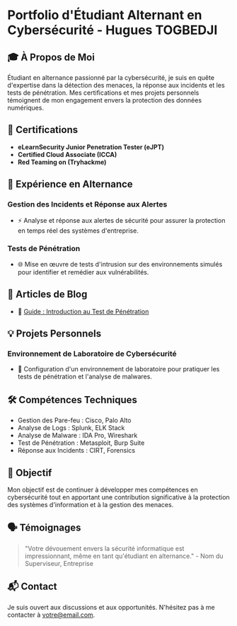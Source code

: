 # Portfolio d'Étudiant Alternant en Cybersécurité - Hugues TOGBEDJI

## 🎓 À Propos de Moi

Étudiant en alternance passionné par la cybersécurité, je suis en quête d'expertise dans la détection des menaces, la réponse aux incidents et les tests de pénétration. Mes certifications et mes projets personnels témoignent de mon engagement envers la protection des données numériques.

## 📜 Certifications

- **eLearnSecurity Junior Penetration Tester (eJPT)**
- **Certified Cloud Associate (ICCA)**
- **Red Teaming on (Tryhackme)**

## 💼 Expérience en Alternance
 
### Gestion des Incidents et Réponse aux Alertes

- ⚡ Analyse et réponse aux alertes de sécurité pour assurer la protection en temps réel des systèmes d'entreprise.

### Tests de Pénétration

- 🌐 Mise en œuvre de tests d'intrusion sur des environnements simulés pour identifier et remédier aux vulnérabilités.

## 📝 Articles de Blog

- 📌 [Guide : Introduction au Test de Pénétration](lien_vers_l'article)

## 💡 Projets Personnels

### Environnement de Laboratoire de Cybersécurité

- 🔧 Configuration d'un environnement de laboratoire pour pratiquer les tests de pénétration et l'analyse de malwares.

## 🛠️ Compétences Techniques

- Gestion des Pare-feu : Cisco, Palo Alto
- Analyse de Logs : Splunk, ELK Stack
- Analyse de Malware : IDA Pro, Wireshark
- Test de Pénétration : Metasploit, Burp Suite
- Réponse aux Incidents : CIRT, Forensics

## 🎯 Objectif

Mon objectif est de continuer à développer mes compétences en cybersécurité tout en apportant une contribution significative à la protection des systèmes d'information et à la gestion des menaces.

## 🗣️ Témoignages

> "Votre dévouement envers la sécurité informatique est impressionnant, même en tant qu'étudiant en alternance." - Nom du Superviseur, Entreprise

## 📬 Contact

Je suis ouvert aux discussions et aux opportunités. N'hésitez pas à me contacter à [votre@email.com](mailto:votre@email.com).
